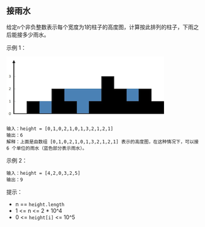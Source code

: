 ## 接雨水

给定`n`个非负整数表示每个宽度为1的柱子的高度图，计算按此排列的柱子，下雨之后能接多少雨水。

示例 1：

![](../images/42.trapping-rain-water.png)

```
输入：height = [0,1,0,2,1,0,1,3,2,1,2,1]
输出：6
解释：上面是由数组 [0,1,0,2,1,0,1,3,2,1,2,1] 表示的高度图，在这种情况下，可以接 6 个单位的雨水（蓝色部分表示雨水）。
```
示例 2：
```
输入：height = [4,2,0,3,2,5]
输出：9
```

提示：

* n == `height.length`
* 1 <= n <= 2 * 10^4
* 0 <= `height[i]` <= 10^5

